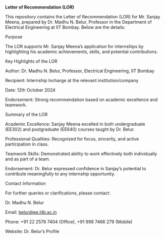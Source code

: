 **Letter of Recommendation (LOR)**

This repository contains the Letter of Recommendation (LOR) for Mr. Sanjay Meena, prepared by Dr. Madhu N. Belur, Professor in the Department of Electrical Engineering at IIT Bombay. Below are the details:

Purpose

The LOR supports Mr. Sanjay Meena’s application for internships by highlighting his academic achievements, skills, and potential contributions.

Key Highlights of the LOR

Author: Dr. Madhu N. Belur, Professor, Electrical Engineering, IIT Bombay

Recipient: Internship Incharge at the relevant institution/company

Date: 12th October 2024

Endorsement: Strong recommendation based on academic excellence and teamwork.

Summary of the LOR

Academic Excellence: Sanjay Meena excelled in both undergraduate (EE302) and postgraduate (EE640) courses taught by Dr. Belur.

Professional Qualities: Recognized for focus, sincerity, and active participation in class.

Teamwork Skills: Demonstrated ability to work effectively both individually and as part of a team.

Endorsement: Dr. Belur expressed confidence in Sanjay’s potential to contribute meaningfully to any internship opportunity.

Contact Information

For further queries or clarifications, please contact:

Dr. Madhu N. Belur

Email: belur@ee.iitb.ac.in

Phone: +91 22 2576 7404 (Office), +91 998 7466 279 (Mobile)

Website: Dr. Belur’s Profile
